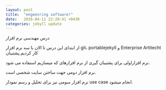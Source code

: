```yaml
---
layout: post
title:  "engeenring software!"
date:   2016-04-11 22:20:41 +0430
categories: jekyll update
---
```

درس مهندسی نرم افزار

از ابتدای این درس تا الان با سه نرم افزار git، portablejekyll و Enterprise Artitecht کار کردیم.پشتیبان 

نرم افزاراولی برای پشتیبان گیری از نرم افزارهای که میسازیم استفاده می شود.

نرم افزار دومی جهت ساختن سایت شخصی است.

نرم افزار سومی نیز برای تحلیل و رسم نمودار use case انجام میشود. 